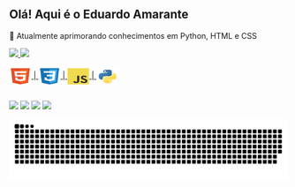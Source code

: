 ## Olá! Aqui é o Eduardo Amarante

🧐 Atualmente aprimorando conhecimentos em Python, HTML e CSS

<div>
  <a href="https://beacons.ai/EduardoAmarante">
    <img height="150em" src="https://github-readme-stats.vercel.app/api?username=EduardoAmarante&show_icons=true&theme=tokyonight&include_all_commits=true&count_private=true"/>
    <img height="150em" src="https://github-readme-stats.vercel.app/api/top-langs/?username=EduardoAmarante&layout=compact&langs_count=16&theme=tokyonight&include_all_commits=true&count_private=true"/>
</div>
  
<div style="display: inline_block"><br>
  <img align="center" alt=IconHTML" height="30" width="40" src="https://raw.githubusercontent.com/devicons/devicon/master/icons/html5/html5-original.svg">
  <span>|</span>
  <img align="center" alt="IconCSS" height="30" width="40" src="https://raw.githubusercontent.com/devicons/devicon/master/icons/css3/css3-original.svg">
  <span>|</span>
  <img align="center" alt="IconJavascript" height="30" width="40" src="https://raw.githubusercontent.com/devicons/devicon/master/icons/javascript/javascript-original.svg">
  <span>|</span>
  <img align="center" alt="IconPython" height="30" width="40" src="https://raw.githubusercontent.com/devicons/devicon/master/icons/python/python-original.svg">
  
</div>
 
  ##
 
<div> 
  <a href="https://www.youtube.com/droidhs" target="_blank"><img src="https://img.shields.io/badge/YouTube-FF0000?style=for-the-badge&logo=youtube&logoColor=white" target="_blank"></a>
  <a href="https://instagram.com/eduardo4marante" target="_blank"><img src="https://img.shields.io/badge/-Instagram-%23E4405F?style=for-the-badge&logo=instagram&logoColor=white" target="_blank"></a>
  <a href = "mailto:eamarante80@gmail.com"><img src="https://img.shields.io/badge/-Gmail-%23333?style=for-the-badge&logo=gmail&logoColor=white" target="_blank"></a>
  <a href="https://www.linkedin.com/in/eduardo-amarante-a77b471b6/" target="_blank"><img src="https://img.shields.io/badge/-LinkedIn-%230077B5?style=for-the-badge&logo=linkedin&logoColor=white" target="_blank"></a>

  ![Snake animation](https://github.com/EduardoAmarante/EduardoAmarante/blob/output/github-contribution-grid-snake.svg)
  
</div>
